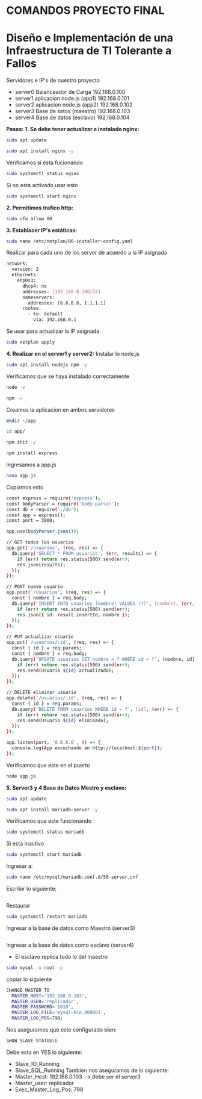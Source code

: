 # COMANDOS PROYECTO FINAL
# Diseño e Implementación de una Infraestructura de TI Tolerante a Fallos

Servidores e IP's de nuestro proyecto

* server0    Balanceador de Carga         192.168.0.100
* server1    aplicacion node.js (app1)    192.168.0.101
* server2    aplicacion node.js (app2)    192.168.0.102
* server3    Base de satos (maestro)      192.168.0.103
* server4    Base de datos (esclavo)      192.168.0.104

**Pasos:**
**1. Se debe tener actualizar e instalado nginx:**
```bash
sudo apt update
```
```bash
sudo apt install nginx -y
```
Verificamos si esta fucionando
```bash
sudo systemctl status nginx
```
Si no esta activado usar esto
```bash
sudo systemctl start nginx
```
**2. Permitimos trafico http:**
```bash
sudo ufw allow 80
```
**3. Establacer IP's estáticas:**
```bash
sudo nano /etc/netplan/00-installer-config.yaml
```
Realizar para cada uno de los server de acuerdo a la IP asignada
```bash
network:
  version: 2
  ethernets:
    enp0s3:
      dhcp4: no
      addresses: [192.168.0.100/24]
      nameservers:
        addresses: [8.8.8.8, 1.1.1.1]
      routes:
        - to: default
          via: 192.168.0.1

```
Se usar para actualizar la IP asignada
```bash
sudo netplan apply
```

**4. Realizar en el server1 y server2:**
Instalar lo node.js
```bash
sudo apt install nodejs npm -y
```
Verificamos que se haya instalado correctamente
```bash
node -v
```
```bash
npm -v
```

Creamos la aplicacion en ambos servidores

```bash
mkdir ~/app
```
```bash
cd app/
```
```bash
npm init -y
```
```bash
npm install express
```

Ingresamos a app.js 

```bash
nano app.js
```
Copiamos esto
```bash
const express = require('express');
const bodyParser = require('body-parser');
const db = require('./db');
const app = express();
const port = 3000;

app.use(bodyParser.json());

// GET todos los usuarios
app.get('/usuarios', (req, res) => {
  db.query('SELECT * FROM usuarios', (err, results) => {
    if (err) return res.status(500).send(err);
    res.json(results);
  });
});

// POST nuevo usuario
app.post('/usuarios', (req, res) => {
  const { nombre } = req.body;
  db.query('INSERT INTO usuarios (nombre) VALUES (?)', [nombre], (err, result) => {
    if (err) return res.status(500).send(err);
    res.json({ id: result.insertId, nombre });
  });
});

// PUT actualizar usuario
app.put('/usuarios/:id', (req, res) => {
  const { id } = req.params;
  const { nombre } = req.body;
  db.query('UPDATE usuarios SET nombre = ? WHERE id = ?', [nombre, id], (err) => {
    if (err) return res.status(500).send(err);
    res.send(Usuario ${id} actualizado);
  });
});

// DELETE eliminar usuario
app.delete('/usuarios/:id', (req, res) => {
  const { id } = req.params;
  db.query('DELETE FROM usuarios WHERE id = ?', [id], (err) => {
    if (err) return res.status(500).send(err);
    res.send(Usuario ${id} eliminado);
  });
});

app.listen(port, '0.0.0.0', () => {
  console.log(App escuchando en http://localhost:${port});
});
```
Verificamos que este en el puerto 
```bash
node app.js
```

**5. Server3 y 4 Base de Datos Mestro y esclavo:**

```bash
sudo apt update
```
```bash
sudo apt install mariadb-server -y
```
Verificamos que este funcionando 
```bash
sudo systemctl status mariadb
```
Si esta inactivo
```bash
sudo systemctl start mariadb
```

Ingresar a:
```bash
sudo nano /etc/mysql/mariadb.conf.d/50-server.cnf
```
Escribir lo siguiente:
```bash

```
Restaurar
```bash
sudo systemctl restart mariadb
```
Ingresar a la base de datos como Maestro (server3)
```bash

```

Ingresar a la base de datos como esclavo (server4)
* El esclavo replica todo lo del maestro
```bash
sudo mysql -u root -p
```
copiar lo siguiente 
```bash
CHANGE MASTER TO
  MASTER_HOST='192.168.0.103',
  MASTER_USER='replicador',
  MASTER_PASSWORD='1010',
  MASTER_LOG_FILE='mysql-bin.000001',
  MASTER_LOG_POS=798;
```
Nos aseguramos que este configurado bien:

```bash
SHOW SLAVE STATUS\G
```
Debe esta en YES lo siguiente:
  * Slave_IO_Running
  * Slave_SQL_Running
Tambien nos aseguramos de lo siguiente:
  * Master_Host: 192.168.0.103 --> debe ser el server3
  * Master_user: replicador
  * Exec_Master_Log_Pos: 798












